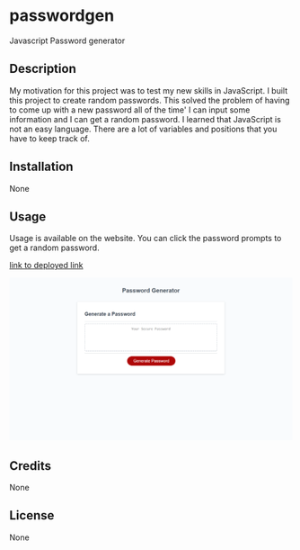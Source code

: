# passwordgen
Javascript Password generator 

## Description
My motivation for this project was to test my new skills in JavaScript. I built this project to create random passwords. This solved the problem of having to come up with a new password all of the time' I can input some information and I can get a random password. I learned that JavaScript is not an easy language. There are a lot of variables and positions that you have to keep track of.  

## Installation
None 

## Usage

Usage is available on the website. You can click the password prompts to get a random password. 

[link to deployed link](https://cmeinsig.github.io/passwordgen/)

![Screenshot of portfolio webpage](./Assets/screencapture-file-C-Users-Courtney-challenges-passwordgen-index-html-2023-03-24-20_03_51.png)

## Credits

None 

## License

None
